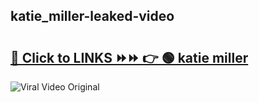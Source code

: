 
 ## katie_miller-leaked-video 

# <h2><a href="https://clipsfans.com/katie_miller&ref=git">🔗 Click to LINKS ⏩⏩ 👉 🟢 katie miller </a></h2>

<a href="https://clipsfans.com/katie_miller&ref=git" rel="nofollow" data-target="animated-image.originalLink"><img src="https://i.ibb.co.com/xMMVF88/686577567.gif" alt="Viral Video Original" style="max-width: 100%; display: inline-block;" data-target="animated-image.originalImage"></a>
